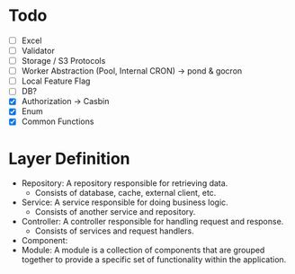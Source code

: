 # Todo

- [ ] Excel
- [ ] Validator
- [ ] Storage / S3 Protocols
- [ ] Worker Abstraction (Pool, Internal CRON) -> pond & gocron
- [ ] Local Feature Flag
- [ ] DB?
- [x] Authorization -> Casbin
- [x] Enum
- [x] Common Functions

# Layer Definition

- Repository: A repository responsible for retrieving data.
  - Consists of database, cache, external client, etc.
- Service: A service responsible for doing business logic.
  - Consists of another service and repository.
- Controller: A controller responsible for handling request and response.
  - Consists of services and request handlers.
- Component:
- Module: A module is a collection of components that are grouped together to provide a specific set of functionality within the application.
